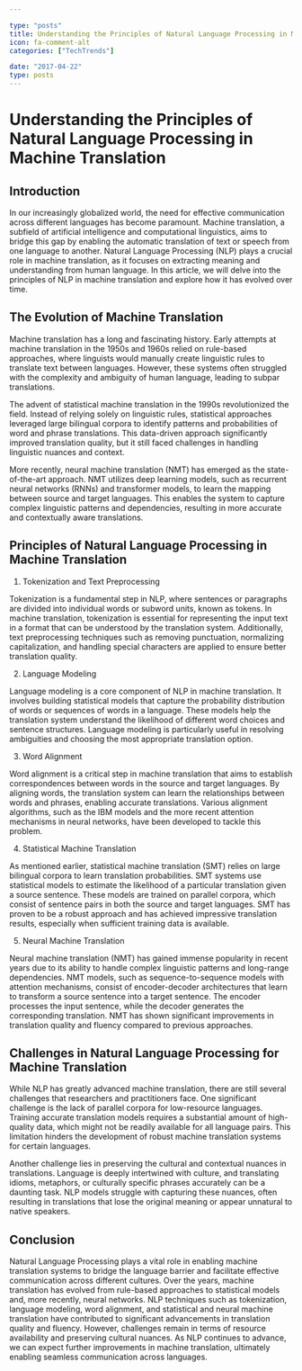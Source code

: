 ```yaml
---

type: "posts"
title: Understanding the Principles of Natural Language Processing in Machine Translation
icon: fa-comment-alt
categories: ["TechTrends"]

date: "2017-04-22"
type: posts
---
```





# Understanding the Principles of Natural Language Processing in Machine Translation

## Introduction

In our increasingly globalized world, the need for effective communication across different languages has become paramount. Machine translation, a subfield of artificial intelligence and computational linguistics, aims to bridge this gap by enabling the automatic translation of text or speech from one language to another. Natural Language Processing (NLP) plays a crucial role in machine translation, as it focuses on extracting meaning and understanding from human language. In this article, we will delve into the principles of NLP in machine translation and explore how it has evolved over time.

## The Evolution of Machine Translation

Machine translation has a long and fascinating history. Early attempts at machine translation in the 1950s and 1960s relied on rule-based approaches, where linguists would manually create linguistic rules to translate text between languages. However, these systems often struggled with the complexity and ambiguity of human language, leading to subpar translations.

The advent of statistical machine translation in the 1990s revolutionized the field. Instead of relying solely on linguistic rules, statistical approaches leveraged large bilingual corpora to identify patterns and probabilities of word and phrase translations. This data-driven approach significantly improved translation quality, but it still faced challenges in handling linguistic nuances and context.

More recently, neural machine translation (NMT) has emerged as the state-of-the-art approach. NMT utilizes deep learning models, such as recurrent neural networks (RNNs) and transformer models, to learn the mapping between source and target languages. This enables the system to capture complex linguistic patterns and dependencies, resulting in more accurate and contextually aware translations.

## Principles of Natural Language Processing in Machine Translation

1. Tokenization and Text Preprocessing

Tokenization is a fundamental step in NLP, where sentences or paragraphs are divided into individual words or subword units, known as tokens. In machine translation, tokenization is essential for representing the input text in a format that can be understood by the translation system. Additionally, text preprocessing techniques such as removing punctuation, normalizing capitalization, and handling special characters are applied to ensure better translation quality.

2. Language Modeling

Language modeling is a core component of NLP in machine translation. It involves building statistical models that capture the probability distribution of words or sequences of words in a language. These models help the translation system understand the likelihood of different word choices and sentence structures. Language modeling is particularly useful in resolving ambiguities and choosing the most appropriate translation option.

3. Word Alignment

Word alignment is a critical step in machine translation that aims to establish correspondences between words in the source and target languages. By aligning words, the translation system can learn the relationships between words and phrases, enabling accurate translations. Various alignment algorithms, such as the IBM models and the more recent attention mechanisms in neural networks, have been developed to tackle this problem.

4. Statistical Machine Translation

As mentioned earlier, statistical machine translation (SMT) relies on large bilingual corpora to learn translation probabilities. SMT systems use statistical models to estimate the likelihood of a particular translation given a source sentence. These models are trained on parallel corpora, which consist of sentence pairs in both the source and target languages. SMT has proven to be a robust approach and has achieved impressive translation results, especially when sufficient training data is available.

5. Neural Machine Translation

Neural machine translation (NMT) has gained immense popularity in recent years due to its ability to handle complex linguistic patterns and long-range dependencies. NMT models, such as sequence-to-sequence models with attention mechanisms, consist of encoder-decoder architectures that learn to transform a source sentence into a target sentence. The encoder processes the input sentence, while the decoder generates the corresponding translation. NMT has shown significant improvements in translation quality and fluency compared to previous approaches.

## Challenges in Natural Language Processing for Machine Translation

While NLP has greatly advanced machine translation, there are still several challenges that researchers and practitioners face. One significant challenge is the lack of parallel corpora for low-resource languages. Training accurate translation models requires a substantial amount of high-quality data, which might not be readily available for all language pairs. This limitation hinders the development of robust machine translation systems for certain languages.

Another challenge lies in preserving the cultural and contextual nuances in translations. Language is deeply intertwined with culture, and translating idioms, metaphors, or culturally specific phrases accurately can be a daunting task. NLP models struggle with capturing these nuances, often resulting in translations that lose the original meaning or appear unnatural to native speakers.

## Conclusion

Natural Language Processing plays a vital role in enabling machine translation systems to bridge the language barrier and facilitate effective communication across different cultures. Over the years, machine translation has evolved from rule-based approaches to statistical models and, more recently, neural networks. NLP techniques such as tokenization, language modeling, word alignment, and statistical and neural machine translation have contributed to significant advancements in translation quality and fluency. However, challenges remain in terms of resource availability and preserving cultural nuances. As NLP continues to advance, we can expect further improvements in machine translation, ultimately enabling seamless communication across languages.